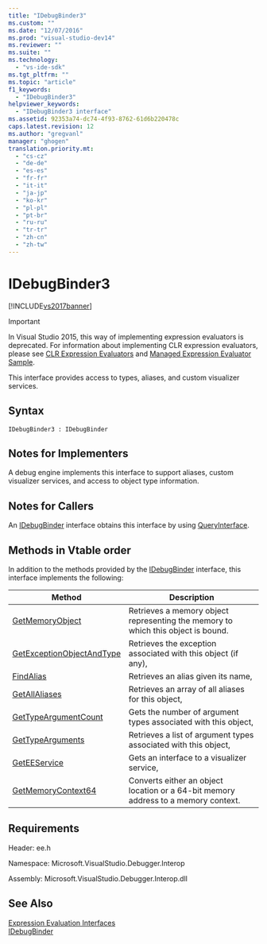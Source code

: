 ```yaml
---
title: "IDebugBinder3"
ms.custom: ""
ms.date: "12/07/2016"
ms.prod: "visual-studio-dev14"
ms.reviewer: ""
ms.suite: ""
ms.technology: 
  - "vs-ide-sdk"
ms.tgt_pltfrm: ""
ms.topic: "article"
f1_keywords: 
  - "IDebugBinder3"
helpviewer_keywords: 
  - "IDebugBinder3 interface"
ms.assetid: 92353a74-dc74-4f93-8762-61d6b220478c
caps.latest.revision: 12
ms.author: "gregvanl"
manager: "ghogen"
translation.priority.mt: 
  - "cs-cz"
  - "de-de"
  - "es-es"
  - "fr-fr"
  - "it-it"
  - "ja-jp"
  - "ko-kr"
  - "pl-pl"
  - "pt-br"
  - "ru-ru"
  - "tr-tr"
  - "zh-cn"
  - "zh-tw"
---
```

# IDebugBinder3
[!INCLUDE[vs2017banner](../../../code-quality/includes/vs2017banner.md)]

> [!IMPORTANT]
>  In Visual Studio 2015, this way of implementing expression evaluators is deprecated. For information about implementing CLR expression evaluators, please see [CLR Expression Evaluators](https://github.com/Microsoft/ConcordExtensibilitySamples/wiki/CLR-Expression-Evaluators) and [Managed Expression Evaluator Sample](https://github.com/Microsoft/ConcordExtensibilitySamples/wiki/Managed-Expression-Evaluator-Sample).  
  
 This interface provides access to types, aliases, and custom visualizer services.  
  
## Syntax  
  
```  
IDebugBinder3 : IDebugBinder  
```  
  
## Notes for Implementers  
 A debug engine implements this interface to support aliases, custom visualizer services, and access to object type information.  
  
## Notes for Callers  
 An [IDebugBinder](../../../extensibility/debugger/reference/idebugbinder.md) interface obtains this interface by using [QueryInterface](../Topic/QueryInterface.md).  
  
## Methods in Vtable order  
 In addition to the methods provided by the [IDebugBinder](../../../extensibility/debugger/reference/idebugbinder.md) interface, this interface implements the following:  
  
|Method|Description|  
|------------|-----------------|  
|[GetMemoryObject](../../../extensibility/debugger/reference/idebugbinder3--getmemoryobject.md)|Retrieves a memory object representing the memory to which this object is bound.|  
|[GetExceptionObjectAndType](../../../extensibility/debugger/reference/idebugbinder3--getexceptionobjectandtype.md)|Retrieves the exception associated with this object (if any),|  
|[FindAlias](../../../extensibility/debugger/reference/idebugbinder3--findalias.md)|Retrieves an alias given its name,|  
|[GetAllAliases](../../../extensibility/debugger/reference/idebugbinder3--getallaliases.md)|Retrieves an array of all aliases for this object,|  
|[GetTypeArgumentCount](../../../extensibility/debugger/reference/idebugbinder3--gettypeargumentcount.md)|Gets the number of argument types associated with this object,|  
|[GetTypeArguments](../../../extensibility/debugger/reference/idebugbinder3--gettypearguments.md)|Retrieves a list of argument types associated with this object,|  
|[GetEEService](../../../extensibility/debugger/reference/idebugbinder3--geteeservice.md)|Gets an interface to a visualizer service,|  
|[GetMemoryContext64](../../../extensibility/debugger/reference/idebugbinder3--getmemorycontext64.md)|Converts either an object location or a 64-bit memory address to a memory context.|  
  
## Requirements  
 Header: ee.h  
  
 Namespace: Microsoft.VisualStudio.Debugger.Interop  
  
 Assembly: Microsoft.VisualStudio.Debugger.Interop.dll  
  
## See Also  
 [Expression Evaluation Interfaces](../../../extensibility/debugger/reference/expression-evaluation-interfaces.md)   
 [IDebugBinder](../../../extensibility/debugger/reference/idebugbinder.md)